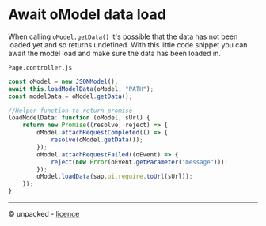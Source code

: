 # Await oModel data load
When calling `oModel.getData()` it's possible that the data has not been loaded yet and so returns undefined.
With this little code snippet you can await the model load and make sure the data has been loaded in.

`Page.controller.js`
```js
const oModel = new JSONModel();
await this.loadModelData(oModel, "PATH");
const modelData = oModel.getData();

//Helper function to return promise
loadModelData: function (oModel, sUrl) {
    return new Promise((resolve, reject) => {
        oModel.attachRequestCompleted(() => {
            resolve(oModel.getData());
        });
        oModel.attachRequestFailed((oEvent) => {
            reject(new Error(oEvent.getParameter("message")));
        });
        oModel.loadData(sap.ui.require.toUrl(sUrl));
    });
}
```

---
© unpacked - [licence](../../LICENSE)
